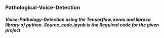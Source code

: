 ### Pathological-Voice-Detection
##### Voice-Pathology-Detection using the Tensorflow, keras and librosa library of python. Source_code.ipynb is the Required code for the given project  

